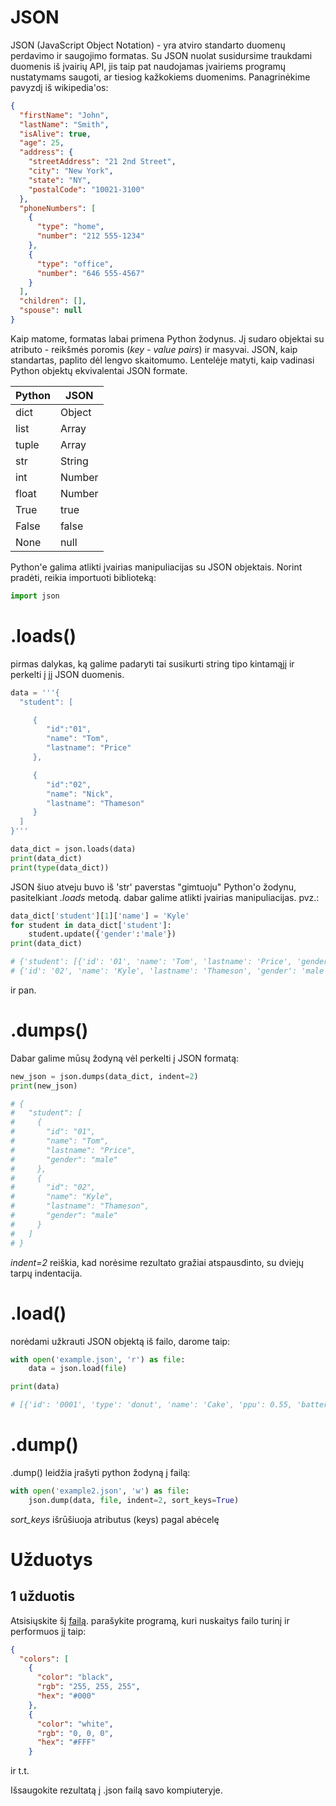 # JSON

JSON (JavaScript Object Notation) - yra atviro standarto duomenų perdavimo ir saugojimo formatas.
Su JSON nuolat susidursime traukdami duomenis iš įvairių API, jis taip pat naudojamas įvairiems programų nustatymams 
saugoti, ar tiesiog kažkokiems duomenims. 
Panagrinėkime pavyzdį iš wikipedia'os:

```json
{
  "firstName": "John",
  "lastName": "Smith",
  "isAlive": true,
  "age": 25,
  "address": {
    "streetAddress": "21 2nd Street",
    "city": "New York",
    "state": "NY",
    "postalCode": "10021-3100"
  },
  "phoneNumbers": [
    {
      "type": "home",
      "number": "212 555-1234"
    },
    {
      "type": "office",
      "number": "646 555-4567"
    }
  ],
  "children": [],
  "spouse": null
}
```
Kaip matome, formatas labai primena Python žodynus. 
Jį sudaro objektai su atributo - reikšmės poromis (*key - value pairs*) ir masyvai. 
JSON, kaip standartas, paplito dėl lengvo skaitomumo.
Lentelėje matyti, kaip vadinasi Python objektų ekvivalentai JSON formate.

|Python|JSON|
|--- |--- |
|dict|Object|
|list|Array|
|tuple|Array|
|str|String|
|int|Number|
|float|Number|
|True|true|
|False|false|
|None|null|


Python'e galima atlikti įvairias manipuliacijas su JSON objektais. 
Norint pradėti, reikia importuoti biblioteką:

```python
import json
```

# .loads()
pirmas dalykas, ką galime padaryti tai susikurti string tipo kintamąjį ir perkelti į jį JSON duomenis.

```python
data = '''{
  "student": [ 

     { 
        "id":"01", 
        "name": "Tom", 
        "lastname": "Price" 
     }, 

     { 
        "id":"02", 
        "name": "Nick", 
        "lastname": "Thameson" 
     } 
  ]   
}'''

data_dict = json.loads(data)
print(data_dict)
print(type(data_dict))
```
JSON šiuo atveju buvo iš 'str' paverstas "gimtuoju" Python'o žodynu, pasitelkiant *.loads* metodą.
dabar galime atlikti įvairias manipuliacijas. pvz.:
```python
data_dict['student'][1]['name'] = 'Kyle'
for student in data_dict['student']:
    student.update({'gender':'male'})
print(data_dict)

# {'student': [{'id': '01', 'name': 'Tom', 'lastname': 'Price', 'gender': 'male'}, 
# {'id': '02', 'name': 'Kyle', 'lastname': 'Thameson', 'gender': 'male'}]}
```
ir pan.

# .dumps()

Dabar galime mūsų žodyną vėl perkelti į JSON formatą:

```python
new_json = json.dumps(data_dict, indent=2)
print(new_json)

# {
#   "student": [
#     {
#       "id": "01",
#       "name": "Tom",
#       "lastname": "Price",
#       "gender": "male"
#     },
#     {
#       "id": "02",
#       "name": "Kyle",
#       "lastname": "Thameson",
#       "gender": "male"
#     }
#   ]
# }
```

*indent=2* reiškia, kad norėsime rezultato gražiai atspausdinto, su dviejų tarpų indentacija.

# .load()

norėdami užkrauti JSON objektą iš failo, darome taip:
```python
with open('example.json', 'r') as file:
    data = json.load(file)

print(data)

# [{'id': '0001', 'type': 'donut', 'name': 'Cake', 'ppu': 0.55, 'batters': {'batter': [{'id': '1001', 'type': 'Regular'}, {'id': '1002', 'type': 'Chocolate'}, {'id': '1003', 'type': 'Blueberry'}, {'id': '1004', 'type': "Devil's Food"}]}, 'topping': [{'id': '5001', 'type': 'None'}, {'id': '5002', 'type': 'Glazed'}, {'id': '5005', 'type': 'Sugar'}, {'id': '5007', 'type': 'Powdered Sugar'}, {'id': '5006', 'type': 'Chocolate with Sprinkles'}, {'id': '5003', 'type': 'Chocolate'}, {'id': '5004', 'type': 'Maple'}]}, {'id': '0002', 'type': 'donut', 'name': 'Raised', 'ppu': 0.55, 'batters': {'batter': [{'id': '1001', 'type': 'Regular'}]}, 'topping': [{'id': '5001', 'type': 'None'}, {'id': '5002', 'type': 'Glazed'}, {'id': '5005', 'type': 'Sugar'}, {'id': '5003', 'type': 'Chocolate'}, {'id': '5004', 'type': 'Maple'}]}, {'id': '0003', 'type': 'donut', 'name': 'Old Fashioned', 'ppu': 0.55, 'batters': {'batter': [{'id': '1001', 'type': 'Regular'}, {'id': '1002', 'type': 'Chocolate'}]}, 'topping': [{'id': '5001', 'type': 'None'}, {'id': '5002', 'type': 'Glazed'}, {'id': '5003', 'type': 'Chocolate'}, {'id': '5004', 'type': 'Maple'}]}]
```

# .dump()

.dump() leidžia įrašyti python žodyną į failą:
```python
with open('example2.json', 'w') as file:
    json.dump(data, file, indent=2, sort_keys=True)
```
*sort_keys* išrūšiuoja atributus (keys) pagal abėcelę

# Užduotys
## 1 užduotis
Atsisiųskite šį [failą](https://github.com/StasysC/Python-2lvl/blob/master/Python/json_colors.json). parašykite programą, kuri nuskaitys failo turinį ir performuos jį taip:
```json
{
  "colors": [
    {
      "color": "black",
      "rgb": "255, 255, 255",
      "hex": "#000"
    },
    {
      "color": "white",
      "rgb": "0, 0, 0",
      "hex": "#FFF"
    }
```
ir t.t.

Išsaugokite rezultatą į .json failą savo kompiuteryje.
